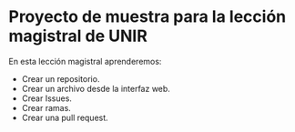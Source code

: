 # Proyecto de muestra para la lección magistral de UNIR
En esta lección magistral aprenderemos:
- Crear un repositorio.
- Crear un archivo desde la interfaz web.
- Crear Issues.
- Crear ramas.
- Crear una pull request.
